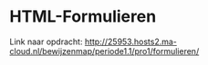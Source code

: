 # HTML-Formulieren

Link naar opdracht: http://25953.hosts2.ma-cloud.nl/bewijzenmap/periode1.1/pro1/formulieren/
